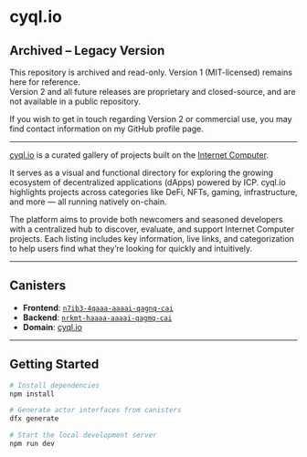 # cyql.io

## Archived – Legacy Version

This repository is archived and read-only. Version 1 (MIT-licensed) remains here for reference.  
Version 2 and all future releases are proprietary and closed-source, and are not available in a public repository.

If you wish to get in touch regarding Version 2 or commercial use, you may find contact information on my GitHub profile page.

---

[cyql.io](https://cyql.io/) is a curated gallery of projects built on the [Internet Computer](https://internetcomputer.org/).

It serves as a visual and functional directory for exploring the growing ecosystem of decentralized applications (dApps) powered by ICP. cyql.io highlights projects across categories like DeFi, NFTs, gaming, infrastructure, and more — all running natively on-chain.

The platform aims to provide both newcomers and seasoned developers with a centralized hub to discover, evaluate, and support Internet Computer projects. Each listing includes key information, live links, and categorization to help users find what they’re looking for quickly and intuitively.

---

## Canisters

- **Frontend**: [`n7ib3-4qaaa-aaaai-qagnq-cai`](https://n7ib3-4qaaa-aaaai-qagnq-cai.ic0.app)
- **Backend**: [`nrkmt-haaaa-aaaai-qagmq-cai`](https://dashboard.internetcomputer.org/canister/nrkmt-haaaa-aaaai-qagmq-cai)
- **Domain**: [cyql.io](https://cyql.io)

---

## Getting Started

```bash
# Install dependencies
npm install

# Generate actor interfaces from canisters
dfx generate

# Start the local development server
npm run dev
```
